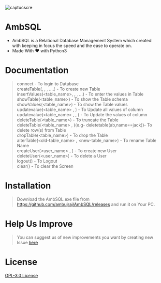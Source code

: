 ![captucscre](https://user-images.githubusercontent.com/29935993/49930745-3da82700-feeb-11e8-8ac9-cb9e605efb6f.PNG)
<br>
# AmbSQL
* AmbSQL is a Relational Database Management System which created with keeping in focus the speed and the ease to operate on.
* Made With &#x2764; with Python3

# Documentation
>connect                                                                 - To login to Database<br>
>createTable(<table-name>, <column1-name> , <column2-name>, ....)        - To create new Table<br>
>insertValues(<table_name>, <column1-value> , <column2-value>, ...)      - To enter the values in Table<br>
>showTable(<table_name>)                                                 - To show the Table schema<br>
>showValues(<table_name>)                                                - To show the Table values<br>
>updatevalue(<table_name> , <assignment>)                                - To Update all values of column<br>
>updatevalue(<table_name> , <assignment> , <condition>)                  - To Update the values of column<br>
>deleteTable(<table_name>)                                               - To truncate the Table<br>
>deleteTable(<table_name> , <condition>)(e.g- deletetable(ab,name==jack))- To delete row(s) from Table<br>
>dropTable(<table_name>)                                                 - To drop the Table<br>
>alterTable(<old-table_name> , <new-table_name>)                         - To rename Table Name<br>
>createUser(<user_name> , <password>)                                    - To create new User<br>
>deleteUser(<user_name>)                                                 - To delete a User<br>
>logout()                                                                - To Logout<br>
>clear()                                                                 - To clear the Screen<br>

# Installation
> Download the AmbSQL.exe file from https://github.com/ambujraj/AmbSQL/releases and run it on Your PC.

# Help Us Improve
> You can suggest us of new improvements you want by creating new Issue [here](https://github.com/ambujraj/AmbSQL/issues)

# License
[GPL-3.0 License](https://github.com/ambujraj/AmbSQL/blob/master/LICENSE)
